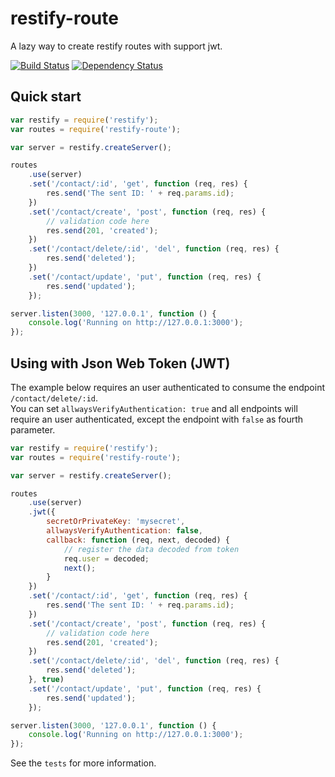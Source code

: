 restify-route
=============

A lazy way to create restify routes with support jwt.

[![Build Status](https://secure.travis-ci.org/gustavohenrique/restify-route.svg?branch=master)](http://travis-ci.org/gustavohenrique/restify-route)
[![Dependency Status](https://gemnasium.com/gustavohenrique/restify-route.png)](https://gemnasium.com/gustavohenrique/restify-route)


## Quick start

```javascript
var restify = require('restify');
var routes = require('restify-route');

var server = restify.createServer();

routes
    .use(server)
    .set('/contact/:id', 'get', function (req, res) {
        res.send('The sent ID: ' + req.params.id);
    })
    .set('/contact/create', 'post', function (req, res) {
        // validation code here
        res.send(201, 'created');
    })
    .set('/contact/delete/:id', 'del', function (req, res) {
        res.send('deleted');
    })
    .set('/contact/update', 'put', function (req, res) {
        res.send('updated');
    });

server.listen(3000, '127.0.0.1', function () {
    console.log('Running on http://127.0.0.1:3000');
});
```

## Using with Json Web Token (JWT)

The example below requires an user authenticated to consume the endpoint `/contact/delete/:id`.  
You can set `allwaysVerifyAuthentication: true` and all endpoints will require an user authenticated, except the endpoint with `false` as fourth parameter.

```javascript
var restify = require('restify');
var routes = require('restify-route');

var server = restify.createServer();

routes
    .use(server)
    .jwt({
        secretOrPrivateKey: 'mysecret',
        allwaysVerifyAuthentication: false,
        callback: function (req, next, decoded) {
            // register the data decoded from token
            req.user = decoded;
            next();
        }
    })
    .set('/contact/:id', 'get', function (req, res) {
        res.send('The sent ID: ' + req.params.id);
    })
    .set('/contact/create', 'post', function (req, res) {
        // validation code here
        res.send(201, 'created');
    })
    .set('/contact/delete/:id', 'del', function (req, res) {
        res.send('deleted');
    }, true)
    .set('/contact/update', 'put', function (req, res) {
        res.send('updated');
    });

server.listen(3000, '127.0.0.1', function () {
    console.log('Running on http://127.0.0.1:3000');
});
```

See the `tests` for more information.

